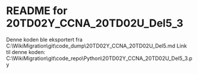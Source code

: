 # README for 20TD02Y_CCNA_20TD02U_Del5_3
Denne koden ble eksportert fra C:\WikiMigration\git\code_dump\20TD02Y_CCNA_20TD02U_Del5.md
Link til denne koden: C:\WikiMigration\git\code_repo\Python\20TD02Y_CCNA_20TD02U_Del5_3.py
